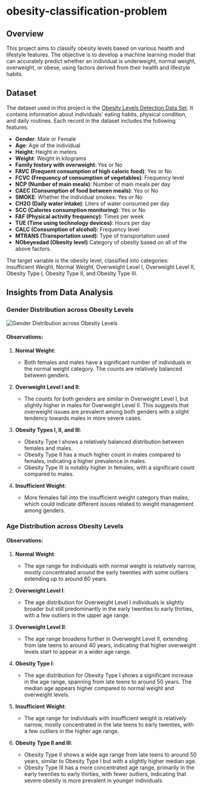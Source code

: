 # obesity-classification-problem

## Overview

This project aims to classify obesity levels based on various health and lifestyle features. The objective is to develop a machine learning model that can accurately predict whether an individual is underweight, normal weight, overweight, or obese, using factors derived from their health and lifestyle habits.

## Dataset

The dataset used in this project is the [Obesity Levels Detection Data Set](https://www.kaggle.com/datasets/fatemehmehrparvar/obesity-levels). It contains information about individuals' eating habits, physical condition, and daily routines. Each record in the dataset includes the following features:

- **Gender**: Male or Female
- **Age**: Age of the individual
- **Height**: Height in meters
- **Weight**: Weight in kilograms
- **Family history with overweight**: Yes or No
- **FAVC (Frequent consumption of high caloric food)**: Yes or No
- **FCVC (Frequency of consumption of vegetables)**: Frequency level
- **NCP (Number of main meals)**: Number of main meals per day
- **CAEC (Consumption of food between meals)**: Yes or No
- **SMOKE**: Whether the individual smokes: Yes or No
- **CH2O (Daily water intake)**: Liters of water consumed per day
- **SCC (Calories consumption monitoring)**: Yes or No
- **FAF (Physical activity frequency)**: Times per week
- **TUE (Time using technology devices)**: Hours per day
- **CALC (Consumption of alcohol)**: Frequency level
- **MTRANS (Transportation used)**: Type of transportation used
- **NObeyesdad (Obesity level)** Category of obesity based on all of the above factors.

The target variable is the obesity level, classified into categories: Insufficient Weight, Normal Weight, Overweight Level I, Overweight Level II, Obesity Type I, Obesity Type II, and Obesity Type III.

## Insights from Data Analysis

### Gender Distribution across Obesity Levels

![Gender Distribution across Obesity Levels](path/to/your/generated/plot.png)

#### Observations:

1. **Normal Weight**:
   - Both females and males have a significant number of individuals in the normal weight category. The counts are relatively balanced between genders.

2. **Overweight Level I and II**:
   - The counts for both genders are similar in Overweight Level I, but slightly higher in males for Overweight Level II. This suggests that overweight issues are prevalent among both genders with a slight tendency towards males in more severe cases.

3. **Obesity Types I, II, and III**:
   - Obesity Type I shows a relatively balanced distribution between females and males.
   - Obesity Type II has a much higher count in males compared to females, indicating a higher prevalence in males.
   - Obesity Type III is notably higher in females, with a significant count compared to males.
   
4. **Insufficient Weight**:
   - More females fall into the insufficient weight category than males, which could indicate different issues related to weight management among genders.
  
### Age Distribution across Obesity Levels

#### Observations:

1. **Normal Weight**:
   - The age range for individuals with normal weight is relatively narrow, mostly concentrated around the early twenties with some outliers extending up to around 60 years.

2. **Overweight Level I**:
   - The age distribution for Overweight Level I individuals is slightly broader but still predominantly in the early twenties to early thirties, with a few outliers in the upper age range.

3. **Overweight Level II**:
   - The age range broadens further in Overweight Level II, extending from late teens to around 40 years, indicating that higher overweight levels start to appear in a wider age range.

4. **Obesity Type I**:
   - The age distribution for Obesity Type I shows a significant increase in the age range, spanning from late teens to around 50 years. The median age appears higher compared to normal weight and overweight levels.

5. **Insufficient Weight**:
   - The age range for individuals with insufficient weight is relatively narrow, mostly concentrated in the late teens to early twenties, with a few outliers in the higher age range.

6. **Obesity Type II and III**:
   - Obesity Type II shows a wide age range from late teens to around 50 years, similar to Obesity Type I but with a slightly higher median age.
   - Obesity Type III has a more concentrated age range, primarily in the early twenties to early thirties, with fewer outliers, indicating that severe obesity is more prevalent in younger individuals.

   

